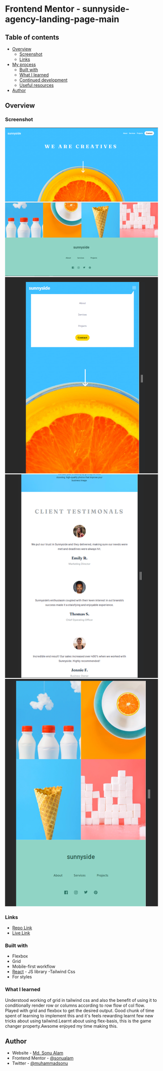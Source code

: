 # Frontend Mentor - sunnyside-agency-landing-page-main

## Table of contents

- [Overview](#overview)
  - [Screenshot](#screenshot)
  - [Links](#links)
- [My process](#my-process)
  - [Built with](#built-with)
  - [What I learned](#what-i-learned)
  - [Continued development](#continued-development)
  - [Useful resources](#useful-resources)
- [Author](#author)

## Overview

### Screenshot

![Desktop1](./public//desktop1.png)
![Desktop1](./public//desktop2.png)
![Mobile1](./public//mobile1.png)
![Mobile2](./public//mobile2.png)
![Mobile3](./public//mobile3.png)

### Links

- [Repo Link](https://github.com/Sonualam-bot/sunnyside-agency-landing-page-main)
- [Live Link]()

### Built with

- Flexbox
- Grid
- Mobile-first workflow
- [React](https://reactjs.org/) - JS library
  -Tailwind Css
- For styles

### What I learned

Understood working of grid in tailwind css and also the benefit of using it to conditionally render row or columns according to row flow of col flow. Played with grid and flexbox to get the desired output. Good chunk of time spent of learning to implement this and it's feels rewarding learnt few new tricks about using tailwind.Learnt about using flex-basis, this is the game changer property.Awsome enjoyed my time making this.

## Author

- Website - [Md. Sonu Alam](https://renon-portfolio-kappa-one.vercel.app/)
- Frontend Mentor - [@sonualam](https://www.frontendmentor.io/profile/yourusername)
- Twitter - [@muhammadsonu](https://twitter.com/muhammadsonu15)
